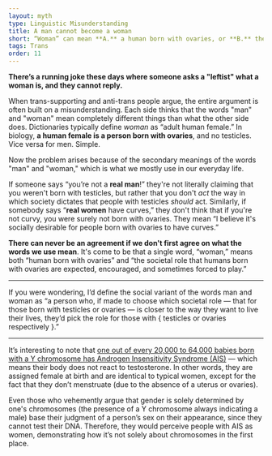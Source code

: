 ```yaml
---
layout: myth
type: Linguistic Misunderstanding
title: A man cannot become a woman
short: “Woman” can mean **A.** a human born with ovaries, or **B.** the behavioral expectations about how these humans behave. If you say “a man cannot become a woman,” you‘re using definition **A**. If you disagree, you’re going by definition **B**.
tags: Trans
order: 11
---
```



**There’s a running joke these days where someone asks a "leftist" what a woman is, and they cannot reply.**

When trans-supporting and anti-trans people argue, the entire argument is often built on a misunderstanding. Each side thinks that the words "man" and "woman" mean completely different things than what the other side does. Dictionaries typically define *woman* as “adult human female.” In biology, **a human female is a person born with ovaries**, and no testicles. Vice versa for men. Simple.

Now the problem arises because of the secondary meanings of the words "man" and "woman," which is what we mostly use in our everyday life.

If someone says “you’re not a **real man**!” they're not literally claiming that you weren't born with testicles, but rather that you don't *act* the way in which society dictates that people with testicles *should* act. Similarly, if somebody says “**real women** have curves,” they don't think that if you're not curvy, you were surely not born with ovaries. They mean “I believe it's socially desirable for people born with ovaries to have curves.”

**There can never be an agreement if we don't first agree on what the words we use mean**. It's come to be that a single word, “woman,” means both “human born with ovaries” and “the societal role that humans born with ovaries are expected, encouraged, and sometimes forced to play.”

---

If you were wondering, I’d define the social variant of the words man and woman as “a person who, if made to choose which societal role — that for those born with testicles or ovaries — is closer to the way they want to live their lives, they’d pick the role for those with { testicles or ovaries respectively }.”

---

It’s interesting to note that [one out of every 20,000 to 64,000 babies born with a Y chromosome has Androgen Insensitivity Syndrome (AIS)](https://pubmed.ncbi.nlm.nih.gov/22812659/) — which means their body does not react to testosterone. In other words, they are assigned female at birth and are identical to typical women, except for the fact that they don’t menstruate (due to the absence of a uterus or ovaries).

Even those who vehemently argue that gender is solely determined by one's chromosomes (the presence of a Y chromosome always indicating a male) base their judgment of a person’s sex on their appearance, since they cannot test their DNA. Therefore, they would perceive people with AIS as women, demonstrating how it’s not solely about chromosomes in the first place.